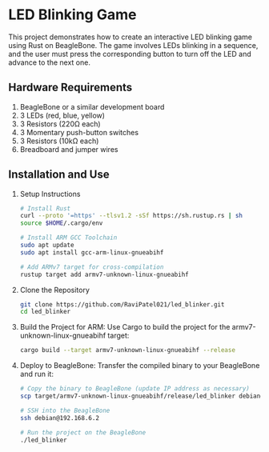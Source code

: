 # LED Blinking Game

This project demonstrates how to create an interactive LED blinking game using Rust on BeagleBone. The game involves LEDs blinking in a sequence, and the user must press the corresponding button to turn off the LED and advance to the next one.

## Hardware Requirements
1. BeagleBone or a similar development board
2. 3 LEDs (red, blue, yellow)
3. 3 Resistors (220Ω each)
4. 3 Momentary push-button switches
5. 3 Resistors (10kΩ each)
6. Breadboard and jumper wires


## Installation and Use

1. Setup Instructions
    ```bash
    # Install Rust
    curl --proto '=https' --tlsv1.2 -sSf https://sh.rustup.rs | sh
    source $HOME/.cargo/env

    # Install ARM GCC Toolchain
    sudo apt update
    sudo apt install gcc-arm-linux-gnueabihf
    
    # Add ARMv7 target for cross-compilation
    rustup target add armv7-unknown-linux-gnueabihf
    ```

2. Clone the Repository
    ```bash
    git clone https://github.com/RaviPatel021/led_blinker.git
    cd led_blinker
    ```

3. Build the Project for ARM:
    Use Cargo to build the project for the armv7-unknown-linux-gnueabihf target:
    ```bash
    cargo build --target armv7-unknown-linux-gnueabihf --release
    ```

4. Deploy to BeagleBone:
    Transfer the compiled binary to your BeagleBone and run it:
    ```bash
    # Copy the binary to BeagleBone (update IP address as necessary)
    scp target/armv7-unknown-linux-gnueabihf/release/led_blinker debian@192.168.6.2:~
    
    # SSH into the BeagleBone
    ssh debian@192.168.6.2
    
    # Run the project on the BeagleBone
    ./led_blinker
    ```
